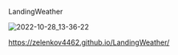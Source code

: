 LandingWeather

![2022-10-28_13-36-22](https://user-images.githubusercontent.com/101303690/198519714-ee295496-19a3-449f-b45b-ebbb5bff4f77.png)

https://zelenkov4462.github.io/LandingWeather/
